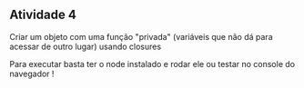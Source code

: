 ## Atividade 4
Criar um objeto com uma função "privada" (variáveis que não dá para acessar de outro lugar) usando closures

Para executar basta ter o node instalado e rodar ele ou testar no console do navegador !
